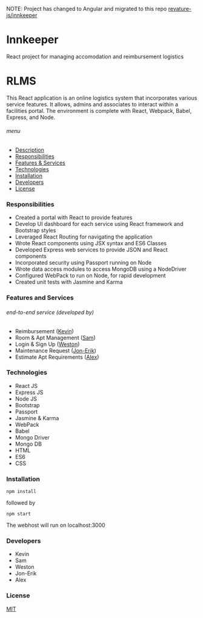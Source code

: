 NOTE: Project has changed to Angular and migrated to this repo [revature-js/innkeeper](https://github.com/revature-js/innkeeper)

# Innkeeper
React project for managing accomodation and reimbursement logistics

# RLMS
This React application is an online logistics system that incorporates various service features.  It allows, admins and associates to interact within a facilities portal.  The environment is complete with React, Webpack, Babel, Express, and Node.

###### menu
- [Description](#rlms)
- [Responsibilities](#responsibilities)
- [Features & Services](#features-and-services)
- [Technologies](#technologies)
- [Installation](#installation)
- [Developers](#developers)
- [License](#license)

### Responsibilities
- Created a portal with React to provide features
- Develop UI dashboard for each service using React framework and Bootstrap styles
- Leveraged React Routing for navigating the application
- Wrote React components using JSX syntax and ES6 Classes
- Developed Express web services to provide JSON and React components
- Incorporated security using Passport running on Node
- Wrote data access modules to access MongoDB using a NodeDriver
- Configured WebPack to run on Node, for rapid development
- Created unit tests with Jasmine and Karma

### Features and Services
###### end-to-end service (developed by)
- Reimbursement ([Kevin](#developers))
- Room & Apt Management ([Sam](#developers))
- Login & Sign Up ([Weston](#developers))
- Maintenance Request ([Jon-Erik](#developers))
- Estimate Apt Requirements ([Alex](#developers))

### Technologies
- React JS
- Express JS
- Node JS
- Bootstrap
- Passport
- Jasmine & Karma
- WebPack
- Babel
- Mongo Driver
- Mongo DB
- HTML
- ES6
- CSS

### Installation
~~~~
npm install
~~~~
followed by
~~~~
npm start
~~~~
The webhost will run on localhost:3000

### Developers
- Kevin
- Sam
- Weston
- Jon-Erik
- Alex

### License
[MIT](https://github.com/react-rev/Innkeeper/blob/master/LICENSE)
